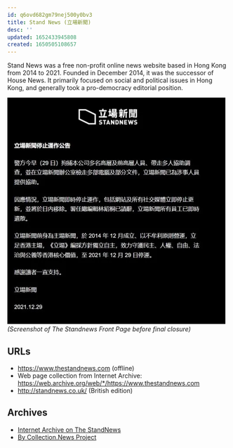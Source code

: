 ```yaml
---
id: q6ovd682gm79nej500y0bv3
title: Stand News (立場新聞)
desc: ''
updated: 1652433945808
created: 1650505108657
---
```


Stand News was a free non-profit online news website based in Hong Kong from 2014 to 2021. Founded in December 2014, it was the successor of House News. It primarily focused on social and political issues in Hong Kong, and generally took a pro-democracy editorial position.


![The StandNews Last Frontpage](./assets/frontpage.thestandnews.png)
_(Screenshot of The Standnews Front Page before final closure)_


## URLs
- https://www.thestandnews.com (offline)
- Web page collection from Internet Archive:
https://web.archive.org/web/*/https://www.thestandnews.com
- http://standnews.co.uk/ (British edition)


## Archives

- [Internet Archive on The StandNews](https://web.archive.org/web/*/http://www.thestandnews.com/)
- [By Collection.News Project](https://collection.news/thestandnews)


